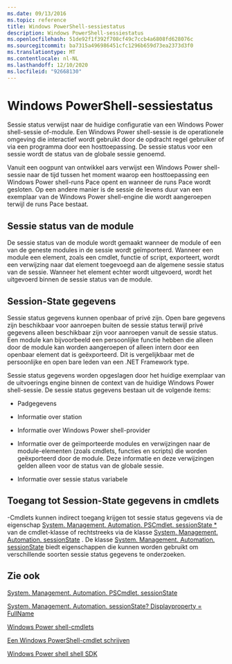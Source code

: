 ```yaml
---
ms.date: 09/13/2016
ms.topic: reference
title: Windows PowerShell-sessiestatus
description: Windows PowerShell-sessiestatus
ms.openlocfilehash: 51de92f1f392f708cf49c7ccb4a6808fd628076c
ms.sourcegitcommit: ba7315a496986451cfc1296b659d73ea2373d3f0
ms.translationtype: MT
ms.contentlocale: nl-NL
ms.lasthandoff: 12/10/2020
ms.locfileid: "92668130"
---
```

# <a name="windows-powershell-session-state"></a>Windows PowerShell-sessiestatus

Sessie status verwijst naar de huidige configuratie van een Windows Power shell-sessie of-module. Een Windows Power shell-sessie is de operationele omgeving die interactief wordt gebruikt door de opdracht regel gebruiker of via een programma door een hosttoepassing. De sessie status voor een sessie wordt de status van de globale sessie genoemd.

Vanuit een oogpunt van ontwikkel aars verwijst een Windows Power shell-sessie naar de tijd tussen het moment waarop een hosttoepassing een Windows Power shell-runs Pace opent en wanneer de runs Pace wordt gesloten. Op een andere manier is de sessie de levens duur van een exemplaar van de Windows Power shell-engine die wordt aangeroepen terwijl de runs Pace bestaat.

## <a name="module-session-state"></a>Sessie status van de module

De sessie status van de module wordt gemaakt wanneer de module of een van de geneste modules in de sessie wordt geïmporteerd. Wanneer een module een element, zoals een cmdlet, functie of script, exporteert, wordt een verwijzing naar dat element toegevoegd aan de algemene sessie status van de sessie. Wanneer het element echter wordt uitgevoerd, wordt het uitgevoerd binnen de sessie status van de module.

## <a name="session-state-data"></a>Session-State gegevens

Sessie status gegevens kunnen openbaar of privé zijn. Open bare gegevens zijn beschikbaar voor aanroepen buiten de sessie status terwijl privé gegevens alleen beschikbaar zijn voor aanroepen vanuit de sessie status. Een module kan bijvoorbeeld een persoonlijke functie hebben die alleen door de module kan worden aangeroepen of alleen intern door een openbaar element dat is geëxporteerd. Dit is vergelijkbaar met de persoonlijke en open bare leden van een .NET Framework type.

Sessie status gegevens worden opgeslagen door het huidige exemplaar van de uitvoerings engine binnen de context van de huidige Windows Power shell-sessie. De sessie status gegevens bestaan uit de volgende items:

- Padgegevens

- Informatie over station

- Informatie over Windows Power shell-provider

- Informatie over de geïmporteerde modules en verwijzingen naar de module-elementen (zoals cmdlets, functies en scripts) die worden geëxporteerd door de module. Deze informatie en deze verwijzingen gelden alleen voor de status van de globale sessie.

- Informatie over sessie status variabele

## <a name="accessing-session-state-data-within-cmdlets"></a>Toegang tot Session-State gegevens in cmdlets

-Cmdlets kunnen indirect toegang krijgen tot sessie status gegevens via de eigenschap [System. Management. Automation. PSCmdlet. sessionState *](/dotnet/api/System.Management.Automation.PSCmdlet.SessionState) van de cmdlet-klasse of rechtstreeks via de klasse [System. Management. Automation. sessionState](/dotnet/api/System.Management.Automation.SessionState) . De klasse [System. Management. Automation. sessionState](/dotnet/api/System.Management.Automation.SessionState) biedt eigenschappen die kunnen worden gebruikt om verschillende soorten sessie status gegevens te onderzoeken.

## <a name="see-also"></a>Zie ook

[System. Management. Automation. PSCmdlet. sessionState](/dotnet/api/System.Management.Automation.PSCmdlet.SessionState)

[System. Management. Automation. sessionState? Displayproperty = FullName](/dotnet/api/System.Management.Automation.SessionState)

[Windows Power shell-cmdlets](./cmdlet-overview.md)

[Een Windows PowerShell-cmdlet schrijven](./writing-a-windows-powershell-cmdlet.md)

[Windows Power shell shell SDK](../windows-powershell-reference.md)
